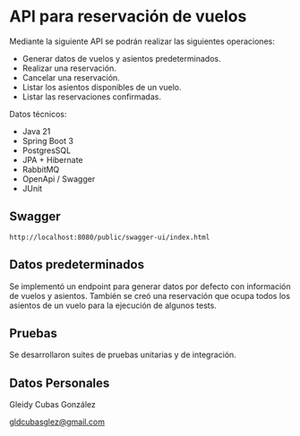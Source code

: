 # API para reservación de vuelos

Mediante la siguiente API se podrán realizar las siguientes operaciones:

* Generar datos de vuelos y asientos predeterminados.
* Realizar una reservación.
* Cancelar una reservación.
* Listar los asientos disponibles de un vuelo.
* Listar las reservaciones confirmadas.

Datos técnicos:

* Java 21
* Spring Boot 3
* PostgresSQL
* JPA + Hibernate
* RabbitMQ
* OpenApi / Swagger
* JUnit


## Swagger

```
http://localhost:8080/public/swagger-ui/index.html
```

## Datos predeterminados

Se implementó un endpoint para generar datos por defecto con información de vuelos y asientos. También se creó una reservación que ocupa todos los asientos de un vuelo para la ejecución de algunos tests.

## Pruebas

Se desarrollaron suites de pruebas unitarias y de integración.

## Datos Personales

Gleidy Cubas González

gldcubasglez@gmail.com

